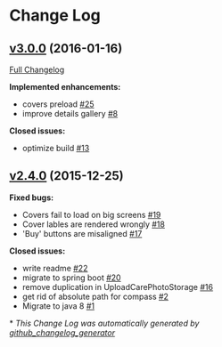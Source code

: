 # Change Log

## [v3.0.0](https://github.com/orange-buffalo/katoonyaka/tree/v3.0.0) (2016-01-16)
[Full Changelog](https://github.com/orange-buffalo/katoonyaka/compare/v2.4.0...v3.0.0)

**Implemented enhancements:**

- covers preload [\#25](https://github.com/orange-buffalo/katoonyaka/issues/25)
- improve details gallery [\#8](https://github.com/orange-buffalo/katoonyaka/issues/8)

**Closed issues:**

- optimize build [\#13](https://github.com/orange-buffalo/katoonyaka/issues/13)

## [v2.4.0](https://github.com/orange-buffalo/katoonyaka/tree/v2.4.0) (2015-12-25)
**Fixed bugs:**

- Covers fail to load on big screens [\#19](https://github.com/orange-buffalo/katoonyaka/issues/19)
- Cover lables are rendered wrongly [\#18](https://github.com/orange-buffalo/katoonyaka/issues/18)
- 'Buy' buttons are misaligned  [\#17](https://github.com/orange-buffalo/katoonyaka/issues/17)

**Closed issues:**

- write readme [\#22](https://github.com/orange-buffalo/katoonyaka/issues/22)
- migrate to spring boot [\#20](https://github.com/orange-buffalo/katoonyaka/issues/20)
- remove duplication in UploadCarePhotoStorage [\#16](https://github.com/orange-buffalo/katoonyaka/issues/16)
- get rid of absolute path for compass [\#2](https://github.com/orange-buffalo/katoonyaka/issues/2)
- Migrate to java 8 [\#1](https://github.com/orange-buffalo/katoonyaka/issues/1)



\* *This Change Log was automatically generated by [github_changelog_generator](https://github.com/skywinder/Github-Changelog-Generator)*